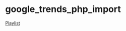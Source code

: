 # google_trends_php_import
<a href="https://www.youtube.com/playlist?list=PLYfFEMMndZQ7ofL8ZZUq8wsiHx5W3Sw77" target="_blank">Playlist</a>
